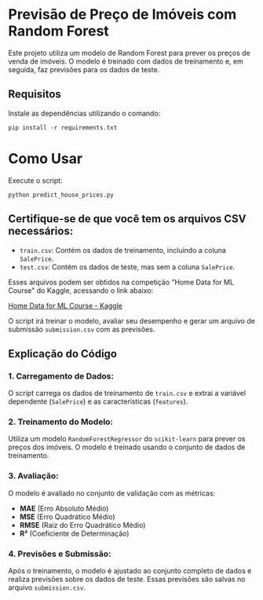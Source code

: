 # Previsão de Preço de Imóveis com Random Forest

Este projeto utiliza um modelo de Random Forest para prever os preços de venda de imóveis. O modelo é treinado com dados de treinamento e, em seguida, faz previsões para os dados de teste.

## Requisitos

Instale as dependências utilizando o comando:

```pip install -r requirements.txt```

# Como Usar

Execute o script:

```python predict_house_prices.py```
## Certifique-se de que você tem os arquivos CSV necessários:

- `train.csv`: Contém os dados de treinamento, incluindo a coluna `SalePrice`.
- `test.csv`: Contém os dados de teste, mas sem a coluna `SalePrice`.

Esses arquivos podem ser obtidos na competição "Home Data for ML Course" do Kaggle, acessando o link abaixo:

[Home Data for ML Course - Kaggle](https://www.kaggle.com/competitions/home-data-for-ml-course/data)

O script irá treinar o modelo, avaliar seu desempenho e gerar um arquivo de submissão `submission.csv` com as previsões.

## Explicação do Código

### 1. Carregamento de Dados:
O script carrega os dados de treinamento de `train.csv` e extrai a variável dependente (`SalePrice`) e as características (`features`).

### 2. Treinamento do Modelo:
Utiliza um modelo `RandomForestRegressor` do `scikit-learn` para prever os preços dos imóveis. O modelo é treinado usando o conjunto de dados de treinamento.

### 3. Avaliação:
O modelo é avaliado no conjunto de validação com as métricas:
- **MAE** (Erro Absoluto Médio)
- **MSE** (Erro Quadrático Médio)
- **RMSE** (Raiz do Erro Quadrático Médio)
- **R²** (Coeficiente de Determinação)

### 4. Previsões e Submissão:
Após o treinamento, o modelo é ajustado ao conjunto completo de dados e realiza previsões sobre os dados de teste. Essas previsões são salvas no arquivo `submission.csv`.

